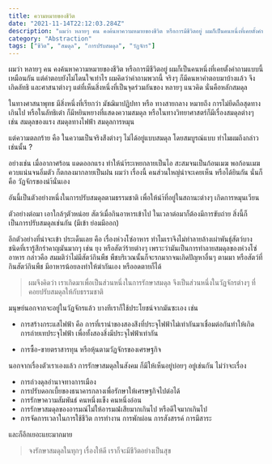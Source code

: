 ```yaml
---
title: ความหมายของชีวิต
date: "2021-11-14T22:12:03.284Z"
description: "ผมว่า หลายๆ คน คงค้นหาความหมายของชีวิต หรือการมีชีวิตอยู่ ผมก็เป็นคนหนึ่งที่เคยตั้งคำถามแบบนี้เหมือนกัน แต่คำตอบยังไม่โดนใจเท่าไร..."
category: "Abstraction"
tags: ["ชีวิต", "สมดุล", "การปรับสมดุล", "วัฏจักร"]
---
```


ผมว่า หลายๆ คน คงค้นหาความหมายของชีวิต หรือการมีชีวิตอยู่ ผมก็เป็นคนหนึ่งที่เคยตั้งคำถามแบบนี้เหมือนกัน แต่คำตอบยังไม่โดนใจเท่าไร ผมคิดว่าคำถามพวกนี้ จริงๆ ก็มีคนหาคำตอบมาบ้างแล้ว จึงเกิดลัทธิ และศาสนาต่างๆ แต่ที่เห็นสิ่งหนึ่งที่เป็นจุดร่วมกันของ หลายๆ แนวคิด นั่นคือหลักสมดุล

ในทางศาสนาพุทธ มีสิ่งหนึ่งที่เรียกว่า มัชฌิมาปฏิปทา หรือ ทางสายกลาง หมายถึง การไม่ยึดถือสุดทางเกินไป
หรือในลัทธิเต๋า ก็มีหยินหยางที่แสดงความสมดุล
หรือในทางวิทยาศาสตร์ก็มีเรื่องสมดุลต่างๆ เช่น สมดุลของแรง สมดุลทางไฟฟ้า สมดุลการหมุน

แต่ความตลกร้าย คือ ในความเป็นจริงส่ิงต่างๆ ไม่ได้อยู่แบบสมดุล โดยสมบูรณ์แบบ ทำไมผมถึงกล่าวเช่นนั้น ?

อย่างเช่น เมื่ออากาศร้อน แดดออกแรง ทำให้นำ้ระเหยกลายเป็นไอ สะสมจนเป็นก้อนเมฆ พอก้อนเมฆควบแน่นจนอิ่มตัว ก็ตกลงมากลายเป็นฝน ผมว่า เรื่องนี้ คนส่วนใหญ่น่าจะเคยเห็น หรือได้ยินกัน นั่นก็คือ วัฏจักรของนำ้นั่นเอง

อันนี้เป็นตัวอย่างหนึ่งในการปรับสมดุลตามธรรมชาติ เพื่อให้นำ้ที่อยู่ในสถานะต่างๆ เกิดการหมุนเวียน

ตัวอย่างต่อมา เอาใกล้ๆตัวหน่อย สัตว์เมื่อกินอาหารเข้าไป ในเวลาต่อมาก็ต้องมีการขับถ่าย สิ่งนี้ก็เป็นการปรับสมดุลเช่นกัน (มีเข้า ย่อมมีออก)

อีกตัวอย่างที่น่าจะเข้า ประเด็นเลย คือ เรื่องห่วงโซ่อาหาร ทำไมเราจึงไม่ทำลายล้างเผ่าพันธ์ุสัตว์บางชนิดที่เรารู้สึกรำคาญมันมากๆ เช่น ยุง หรือสัตว์ร้ายต่างๆ เพราะว่ามันเป็นการทำลายสมดุลของห่วงโซ่อาหาร กล่าวคือ สมมติว่าไม่มีสัตว์กินพืช พืชบริเวณนั้นก็จะรกมากจนเกิดปัญหาอื่นๆ ตามมา หรือสัตว์ที่กินสัตว์กินพืช มีอาหารน้อยลงทำให้ฆ่ากันเอง หรืออดตายก็ได้

> ผมจึงคิดว่า เราเกิดมาเพื่อเป็นส่วนหนึ่งในการรักษาสมดุล จึงเป็นส่วนหนึ่งในวัฏจักรต่างๆ ที่คอยปรับสมดุลให้กับธรรมชาติ

มนุษย์นอกจากจะอยู่ในวัฏจักรแล้ว บางทีเราก็ใช้ประโยชน์จากมันซะเอง เช่น

- การสร้างกระแสไฟฟ้า คือ การที่เรานำของสองส่ิงที่ประจุไฟฟ้าไม่เท่ากันมาเชื่อมต่อกันทำให้เกิดการถ่ายเทประจุไฟฟ้า เพื่อทั้งสองสิ่งมีประจุไฟฟ้าเท่ากัน

- การซื้อ-ขายตราสารทุน หรือหุ้นตามวัฏจักรของเศรษฐกิจ

นอกจากเรื่องตัวเราเองแล้ว การรักษาสมดุลในสังคม ก็มีให้เห็นอยู่บ่อยๆ อยู่เช่นกัน ไม่ว่าจะเรื่อง

- การถ่วงดุลอำนาจทางการเมือง
- การปรับดอกเบี้ยของธนาคารกลางเพื่อรักษาให้เศรษฐกิจไปต่อได้
- การรักษาความสัมพันธ์ คนหนึ่งแข็ง คนหนึ่งอ่อน
- การรักษาสมดุลของอารมณ์ไม่ให้อารมณ๋์เสียมากเกินไป หรือดีใจมากเกินไป
- การจัดการเวลาในการใช้ชีวิต การทำงาน การพักผ่อน การสังสรรค์ การมีสาระ

และก็อีกเยอะแยะมากมาย

> จงรักษาสมดุลในทุกๆ เรื่องให้ดี เราก็จะมีชีวิตอย่างเป็นสุข
